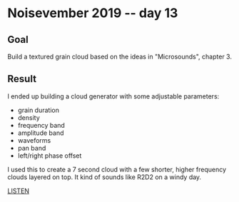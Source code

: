 # Noisevember 2019 -- day 13

## Goal

Build a textured grain cloud based on the ideas in "Microsounds",
chapter 3.

## Result

I ended up building a cloud generator with some adjustable parameters:

* grain duration
* density
* frequency band
* amplitude band
* waveforms
* pan band
* left/right phase offset

I used this to create a 7 second cloud with a few shorter, higher
frequency clouds layered on top. It kind of sounds like R2D2 on a
windy day.

[LISTEN](https://soundcloud.com/aturley/on-a-blustery-night-our-hero-sqeals)
